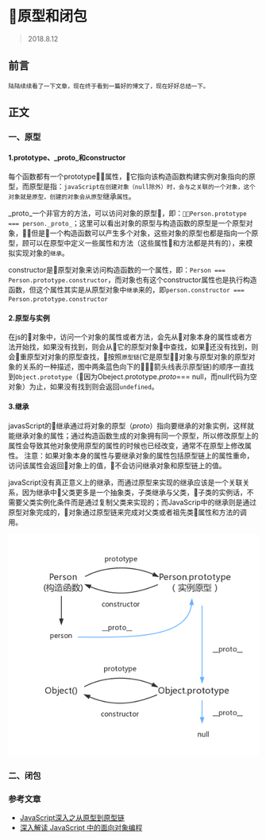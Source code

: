 # 原型和闭包
> 2018.8.12
## 前言
    陆陆续续看了一下文章，现在终于看到一篇好的博文了，现在好好总结一下。
## 正文
### 一、原型
#### 1.prototype、_proto_和constructor
每个函数都有一个prototype属性，它指向该构造函数构建实例对象指向的原型，而原型是指：`javaScript在创建对象（null除外）时，会与之关联的一个对象，这个对象就是原型，创建的对象会从原型`继承`属性`。

_proto_一个非官方的方法，可以访问对象的原型，即：`Person.prototype === person._proto_`；这里可以看出对象的原型与构造函数的原型是一个原型对象，但是一个构造函数可以产生多个对象，这些对象的原型也都是指向一个原型，顾可以在原型中定义一些属性和方法（这些属性和方法都是共有的），来模拟实现对象的`继承`。

constructor是原型对象来访问构造函数的一个属性，即：`Person === Person.prototype.constructor`，而对象也有这个constructor属性也是执行构造函数，但这个属性其实是从原型对象中`继承`来的，即`person.constructor === Person.prototype.constructor`
#### 2.原型与实例
在js的对象中，访问一个对象的属性或者方法，会先从对象本身的属性或者方法开始找，如果没有找到，则会从它的原型对象中查找，如果还没有找到，则会重原型对对象的原型查找，按照`原型链`(它是原型对象与原型对象的原型对象的关系的一种描述，图中两条蓝色向下的箭头线表示原型链)的顺序一直找到`Object.prototype`（因为Obeject.prototype._proto_=== null，而null代码为空对象）为止，如果没有找到则会返回`undefined`。
#### 3.继承
javasScript的继承通过将对象的原型（_proto_）指向要继承的对象实例，这样就能继承对象的属性；通过构造函数生成的对象拥有同一个原型，所以修改原型上的属性会导致其他对象使用原型的属性的时候也已经改变，通常不在原型上修改属性。
注意：如果对象本身的属性与要继承对象的属性包括原型链上的属性重命，访问该属性会返回对象上的值，不会访问继承对象和原型链上的值。

javaScript没有真正意义上的继承，而通过原型来实现的继承应该是一个关联关系，因为继承中父类更多是一个抽象类，子类继承与父类，子类的实例话，不需要父类实例化条件而是通过复制父类来实现的；而JavaScrip中的继承则是通过原型对象完成的，对象通过原型链来完成对父类或者祖先类属性和方法的调用。

![image](/img/11.png)

### 二、闭包
### 参考文章
- [JavaScript深入之从原型到原型链](https://github.com/mqyqingfeng/Blog/issues/2)
- [深入解读 JavaScript 中的面向对象编程](https://wwsun.github.io/2017/06/19/javascript-oop/)